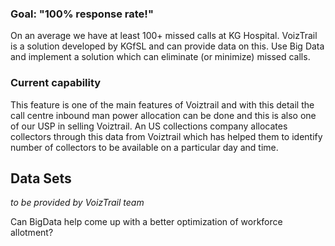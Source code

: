 ### Goal: "100% response rate!"

On an average we have at least 100+ missed calls at KG Hospital. 
VoizTrail is a solution developed by KGfSL and can provide data on this.
Use Big Data and implement a solution which can eliminate (or minimize) missed calls.

### Current capability 
This feature is one of the main features of Voiztrail and with this detail the call centre inbound man power allocation can be done and this is also one of our USP in selling Voiztrail. An US collections company allocates collectors through this data from Voiztrail  which has helped them to identify number of collectors to be available on a particular day and time.


## Data Sets
_to be provided by VoizTrail team_ 

Can BigData help come up with a better optimization of workforce allotment? 

